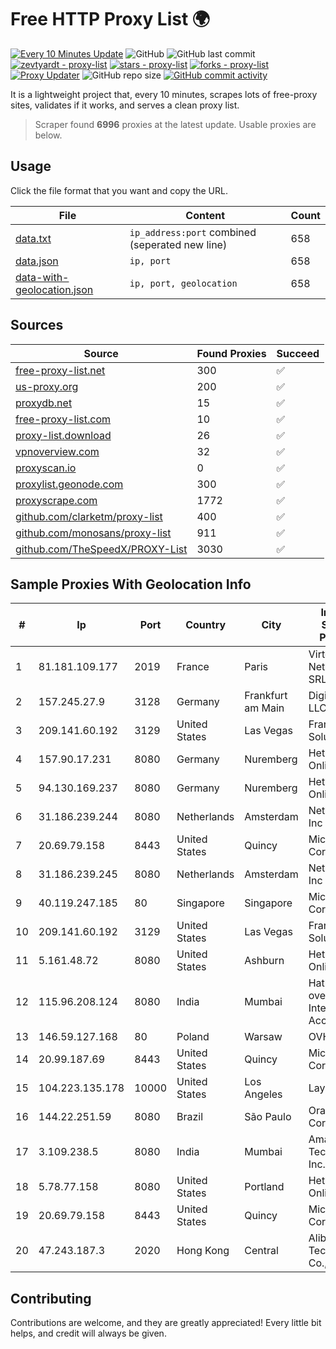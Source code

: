 
# Free HTTP Proxy List 🌍

[![Every 10 Minutes Update](https://github.com/mertguvencli/http-proxy-list/actions/workflows/main.yml/badge.svg?branch=main)](https://github.com/mertguvencli/http-proxy-list/actions/workflows/main.yml)
![GitHub](https://img.shields.io/github/license/mertguvencli/http-proxy-list)
![GitHub last commit](https://img.shields.io/github/last-commit/mertguvencli/http-proxy-list)
[![zevtyardt - proxy-list](https://img.shields.io/static/v1?label=zevtyardt&message=proxy-list&color=blue&logo=github)](https://github.com/zevtyardt/proxy-list "Go to GitHub repo")
[![stars - proxy-list](https://img.shields.io/github/stars/zevtyardt/proxy-list?style=social)](https://github.com/zevtyardt/proxy-list)
[![forks - proxy-list](https://img.shields.io/github/forks/zevtyardt/proxy-list?style=social)](https://github.com/zevtyardt/proxy-list)
[![Proxy Updater](https://github.com/zevtyardt/proxy-list/workflows/Proxy%20Updater/badge.svg)](https://github.com/zevtyardt/proxy-list/actions?query=workflow:"Proxy+Updater")
![GitHub repo size](https://img.shields.io/github/repo-size/zevtyardt/proxy-list)
[![GitHub commit activity](https://img.shields.io/github/commit-activity/m/zevtyardt/proxy-list?logo=commits)](https://github.com/zevtyardt/proxy-list/commits/main)

It is a lightweight project that, every 10 minutes, scrapes lots of free-proxy sites, validates if it works, and serves a clean proxy list.

> Scraper found **6996** proxies at the latest update. Usable proxies are below.

## Usage

Click the file format that you want and copy the URL.

|File|Content|Count|
|----|-------|-----|
|[data.txt](https://raw.githubusercontent.com/mertguvencli/http-proxy-list/main/proxy-list/data.txt)|`ip_address:port` combined (seperated new line)|658|
|[data.json](https://raw.githubusercontent.com/mertguvencli/http-proxy-list/main/proxy-list/data.json)|`ip, port`|658|
|[data-with-geolocation.json](https://raw.githubusercontent.com/mertguvencli/http-proxy-list/main/proxy-list/data-with-geolocation.json)|`ip, port, geolocation`|658|

## Sources

|Source|Found Proxies|Succeed|
|------|-------------|-------|
|[free-proxy-list.net](https://free-proxy-list.net)|300|✅|
|[us-proxy.org](https://www.us-proxy.org)|200|✅|
|[proxydb.net](http://proxydb.net)|15|✅|
|[free-proxy-list.com](https://free-proxy-list.com/?page=&port=&type%5B%5D=http&type%5B%5D=https&up_time=0&search=Search)|10|✅|
|[proxy-list.download](https://www.proxy-list.download/HTTP)|26|✅|
|[vpnoverview.com](https://vpnoverview.com/privacy/anonymous-browsing/free-proxy-servers)|32|✅|
|[proxyscan.io](https://www.proxyscan.io)|0|✅|
|[proxylist.geonode.com](https://proxylist.geonode.com/api/proxy-list?limit=300&page=1&sort_by=lastChecked&sort_type=desc&protocols=http,https)|300|✅|
|[proxyscrape.com](https://api.proxyscrape.com/v2/?request=displayproxies&protocol=http&timeout=10000&country=all&ssl=all&anonymity=all)|1772|✅|
|[github.com/clarketm/proxy-list](https://raw.githubusercontent.com/clarketm/proxy-list/master/proxy-list-raw.txt)|400|✅|
|[github.com/monosans/proxy-list](https://raw.githubusercontent.com/monosans/proxy-list/main/proxies/http.txt)|911|✅|
|[github.com/TheSpeedX/PROXY-List](https://raw.githubusercontent.com/TheSpeedX/PROXY-List/master/http.txt)|3030|✅|


## Sample Proxies With Geolocation Info

|#|Ip|Port|Country|City|Internet Service Provider|
|-|--|----|-------|----|-------------------------|
|1|81.181.109.177|2019|France|Paris|Virtono Networks SRL|
|2|157.245.27.9|3128|Germany|Frankfurt am Main|DigitalOcean, LLC|
|3|209.141.60.192|3129|United States|Las Vegas|FranTech Solutions|
|4|157.90.17.231|8080|Germany|Nuremberg|Hetzner Online GmbH|
|5|94.130.169.237|8080|Germany|Nuremberg|Hetzner Online GmbH|
|6|31.186.239.244|8080|Netherlands|Amsterdam|NetSkope Inc|
|7|20.69.79.158|8443|United States|Quincy|Microsoft Corporation|
|8|31.186.239.245|8080|Netherlands|Amsterdam|NetSkope Inc|
|9|40.119.247.185|80|Singapore|Singapore|Microsoft Corporation|
|10|209.141.60.192|3129|United States|Las Vegas|FranTech Solutions|
|11|5.161.48.72|8080|United States|Ashburn|Hetzner Online GmbH|
|12|115.96.208.124|8080|India|Mumbai|Hathway IP over Cable Internet Access|
|13|146.59.127.168|80|Poland|Warsaw|OVH SAS|
|14|20.99.187.69|8443|United States|Quincy|Microsoft Corporation|
|15|104.223.135.178|10000|United States|Los Angeles|LayerHost|
|16|144.22.251.59|8080|Brazil|São Paulo|Oracle Corporation|
|17|3.109.238.5|8080|India|Mumbai|Amazon Technologies Inc.|
|18|5.78.77.158|8080|United States|Portland|Hetzner Online GmbH|
|19|20.69.79.158|8443|United States|Quincy|Microsoft Corporation|
|20|47.243.187.3|2020|Hong Kong|Central|Alibaba (US) Technology Co., Ltd.|



## Contributing

Contributions are welcome, and they are greatly appreciated! Every
little bit helps, and credit will always be given.

